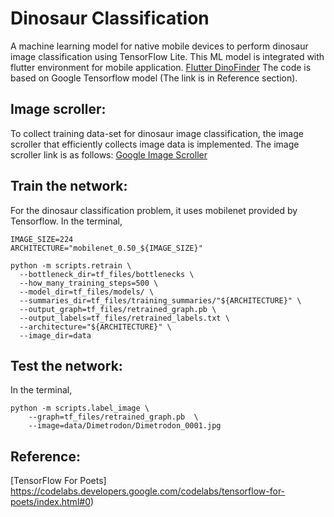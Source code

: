 # Dinosaur Classification

A machine learning model for native mobile devices to perform dinosaur image classification using TensorFlow Lite. This ML model is integrated with flutter environment for mobile application.
[Flutter DinoFinder](https://github.com/iRyanBell/flutter_dinofinder) The code is based on Google Tensorflow model (The link is in Reference section).  

## Image scroller:

To collect training data-set for dinosaur image classification, the image scroller that efficiently collects image data is implemented. The image scroller link is as follows:
[Google Image Scroller](https://github.com/parang17/Google_image_downloader)

## Train the network:
For the dinosaur classification problem, it uses mobilenet provided by Tensorflow.
In the terminal, 
```
IMAGE_SIZE=224
ARCHITECTURE="mobilenet_0.50_${IMAGE_SIZE}"

python -m scripts.retrain \
  --bottleneck_dir=tf_files/bottlenecks \
  --how_many_training_steps=500 \
  --model_dir=tf_files/models/ \
  --summaries_dir=tf_files/training_summaries/"${ARCHITECTURE}" \
  --output_graph=tf_files/retrained_graph.pb \
  --output_labels=tf_files/retrained_labels.txt \
  --architecture="${ARCHITECTURE}" \
  --image_dir=data
```

## Test the network:
In the terminal, 
```
python -m scripts.label_image \
    --graph=tf_files/retrained_graph.pb  \
    --image=data/Dimetrodon/Dimetrodon_0001.jpg
```


## Reference:

[TensorFlow For Poets] https://codelabs.developers.google.com/codelabs/tensorflow-for-poets/index.html#0)

